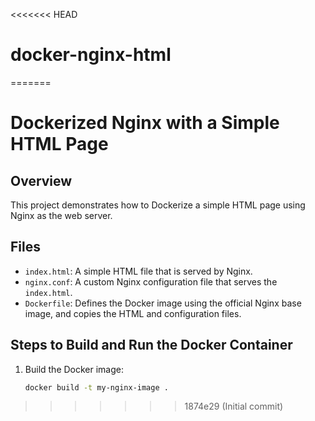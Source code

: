 <<<<<<< HEAD
# docker-nginx-html
=======
# Dockerized Nginx with a Simple HTML Page

## Overview
This project demonstrates how to Dockerize a simple HTML page using Nginx as the web server.

## Files
- `index.html`: A simple HTML file that is served by Nginx.
- `nginx.conf`: A custom Nginx configuration file that serves the `index.html`.
- `Dockerfile`: Defines the Docker image using the official Nginx base image, and copies the HTML and configuration files.

## Steps to Build and Run the Docker Container
1. Build the Docker image:
   ```bash
   docker build -t my-nginx-image .
>>>>>>> 1874e29 (Initial commit)
